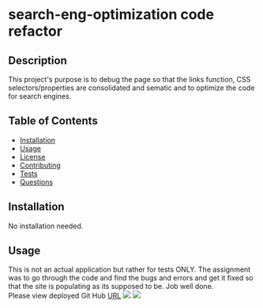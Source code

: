 # search-eng-optimization code refactor

## Description

This project's purpose is to debug the page so that the links function, CSS selectors/properties are consolidated and sematic and to optimize the code for search engines.

## Table of Contents
* [Installation](#installation)
* [Usage](#usage)
* [License](#license)
* [Contributing](#contributing)
* [Tests](#tests)
* [Questions](#questions)

## Installation 
No installation needed. 

## Usage 
This is not an actual application but rather for tests ONLY. The assignment was to go through the code and find the bugs and errors and get it fixed so that the site is populating as its supposed to be. Job well done. <br>
Please view deployed Git Hub [URL](hhttps://noora1125.github.io/Code-Refactor/)
<img src="./assets/images/website1.png">
<img src="./assets/images/website2.png">
